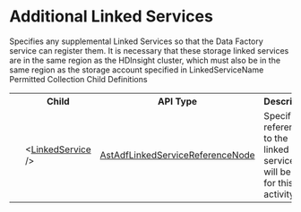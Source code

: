 # Additional Linked Services

<div class="LanguageSummary"><div class ="SummaryItem">Specifies any supplemental Linked Services so that the Data Factory service can register them. It is necessary that these storage linked services are in the same region as the HDInsight cluster, which must also be in the same region as the storage account specified in LinkedServiceName</div></div><div class="SchemaBindingGroup"><div class="SchemaBindingGroupHeader">Permitted Collection Child Definitions</div><table id="SchemaBindingList" class="SchemaBindingList"><tbody><tr><th class="SchemaBindingIconColumnHeader">&nbsp;</th><th class="SchemaBindingNameColumnHeader">Child</th><th class="SchemaBindingTypeColumnHeader">API Type</th><th class="SchemaBindingSummaryColumnHeader">Description</th></tr><tr class="cd0"><td class="SchemaBindingIcon"><div class="NotRequired" /></td><td class="SchemaBindingName"><span class="punc">&lt;</span><a href=../api-reference/Varigence.Languages.Biml.DataFactory.AstAdfLinkedServiceReferenceNode.html">LinkedService</a><span class="punc"> /&gt;</span></td><td class="SchemaBindingType"><a href="Varigence.Languages.Biml.DataFactory.AstAdfLinkedServiceReferenceNode.html">AstAdfLinkedServiceReferenceNode</a></td><td class="SchemaBindingSummary">Specifies a reference to the linked service that will be used for this activity.</td></tr></tbody></table></div>